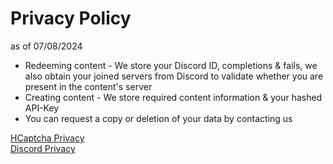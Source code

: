 # Privacy Policy
as of 07/08/2024
- Redeeming content - We store your Discord ID, completions & fails, we also obtain your joined servers from Discord to validate whether you are present in the content's server
- Creating content - We store required content information & your hashed API-Key
- You can request a copy or deletion of your data by contacting us


[HCaptcha Privacy](https://www.hcaptcha.com/privacy)                           
[Discord Privacy](https://discord.com/privacy)